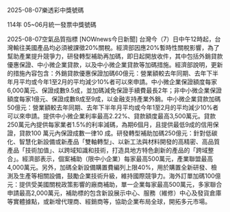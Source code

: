 
2025-08-07樂透彩中獎號碼

                                
114年 05~06月統一發票中獎號碼
                             
2025-08-07空氣品質指標
                              [NOWnews今日新聞] 台灣今（7）日中午12時起，台灣輸往美國產品均必須被課徵20%關稅。經濟部因應20%暫時性關稅影響，為了幫助產業提升競爭力，研發轉型補助再加碼，即日起開放收件，其中包括外銷貸款優惠保證、中小微企業貸款，以及中小微企業貸款等加碼措施。經濟部說明，更新的措施內容包含：外銷貸款優惠保證加碼60億元：營業額較去年同期、去年下半年月平均或今年1至2月的平均減少10%者可以來申請。中小微企業保證額度每家6,000萬元、保證成數9.5成，並加碼減免保證手續費最長2年；非中小微企業保證額度每家1億元、保證成數8成至9成，以金融支持產業外銷。中小微企業貸款加碼50億元：營業額較去年同期、去年下半年月平均或今年1至2月的平均減少10%者可以來申請。提供中小微企業利率最高2.22%、貸款額度最高3,500萬元。貸款250萬元內提供每家業者1.5%的利率減碼，為期6個月，且提供最低9成的信用保證，貸款100 萬元內保證成數一律10 成。研發轉型補助加碼250億元：針對低碳化、智慧化新設備或新產品「雙軸轉型」、以新工法與材料開發的高精密、高品質產品「技術加值」、以跨域知識和技術，打造具地方特色創新的產品的「跨域整合」。經濟部表示，個案補助（限中小企業）每家最高500萬元，產業聯盟最高4,000萬元。另外，加碼全新設備購置費編列上限40%，用於購置全新研發、檢測及生產等相關設備，鼓勵企業技術升級，維持國際競爭力。海外訂單加碼100億元：提供受美國關稅政策影響的廠商補助，單一企業每家最高500萬元，多家聯合申請最高2,000萬元，補助標的包含新設展示中心、服務（維修）中心及發貨倉庫等實體據點，或新增代理商、經銷商等，協助企業布局全球，開拓多元市場。